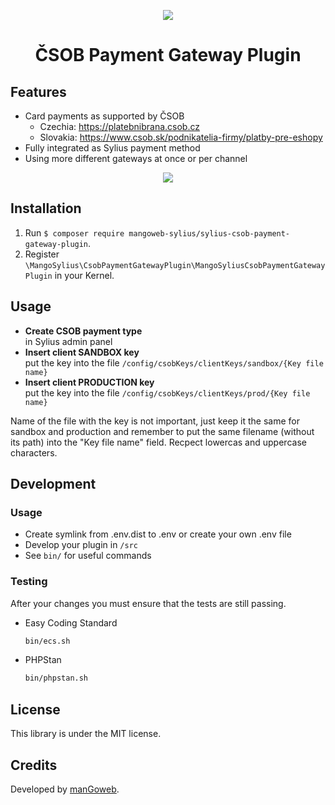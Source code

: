 <p align="center">
    <a href="https://www.mangoweb.cz/en/" target="_blank">
        <img src="https://avatars0.githubusercontent.com/u/38423357?s=200&v=4"/>
    </a>
</p>
<h1 align="center">ČSOB Payment Gateway Plugin</h1>

## Features

* Card payments as supported by ČSOB
  * Czechia: https://platebnibrana.csob.cz
  * Slovakia: https://www.csob.sk/podnikatelia-firmy/platby-pre-eshopy
* Fully integrated as Sylius payment method
* Using more different gateways at once or per channel

<p align="center">
	<img src="https://raw.githubusercontent.com/mangoweb-sylius/SyliusCsobPaymentGatewayPlugin/master/doc/admin.png"/>
</p>

## Installation

1. Run `$ composer require mangoweb-sylius/sylius-csob-payment-gateway-plugin`.
2. Register `\MangoSylius\CsobPaymentGatewayPlugin\MangoSyliusCsobPaymentGatewayPlugin` in your Kernel.

## Usage

* <b>Create CSOB payment type</b><br>in Sylius admin panel<br>
* <b>Insert client SANDBOX key</b><br>put the key into the file `/config/csobKeys/clientKeys/sandbox/{Key file name}`
* <b>Insert client PRODUCTION key</b><br>put the key into the file `/config/csobKeys/clientKeys/prod/{Key file name}`

Name of the file with the key is not important, just keep it the same for sandbox and production and remember to put the same filename (without its path) into the "Key file name" field. Recpect lowercas and uppercase characters.

## Development

### Usage

- Create symlink from .env.dist to .env or create your own .env file
- Develop your plugin in `/src`
- See `bin/` for useful commands

### Testing

After your changes you must ensure that the tests are still passing.
* Easy Coding Standard
  ```bash
  bin/ecs.sh
  ```
* PHPStan
  ```bash
  bin/phpstan.sh
  ```
License
-------
This library is under the MIT license.

Credits
-------
Developed by [manGoweb](https://www.mangoweb.eu/).
